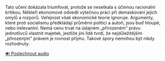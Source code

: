 
Tato učení dokázala triumfovat, protože se nesetkala s účinnou racionální kritikou. Někteří ekonomové odvedli výtečnou práci při demaskování jejich omylů a rozporů. Veřejnost však ekonomické teorie ignoruje. Argumenty, které proti socialismu předkládají průměrní politici a autoři, jsou buď hloupé, nebo irelevantní. Nemá cenu trvat na údajném „přirozeném" právu jednotlivců vlastnit majetek, jestliže jiní lidé tvrdí, že nejdůležitějším „přirozeným" právem je rovnost příjmu. Takové spory nemohou být nikdy rozhodnuty.

[🔊 Poslechnout audio](/data/7-paragraphs/audio/chapter_57/para_012-Tato-uen-dokzala-triumfovat-protoe-se-nesetka.mp3)
